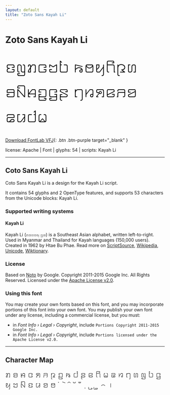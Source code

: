 ```yaml
---
layout: default
title: "Zoto Sans Kayah Li"
---
```


# Zoto Sans Kayah Li

<div contenteditable="true" style="font-family: Zoto Sans Kayah Li; font-size: 4em; color:black; margin: 0.5em 0 0.5em 0; line-height: 1.4em;">
ꤢꤜꤊꤍꤠꤝ ꤒꤥꤟꤖꤐꤛ ꤋꤡꤌꤑꤞꤔ ꤚꤙꤎꤕꤏꤤ ꤘꤣꤓꤗ
</div>

[Download FontLab VFJ](https://downgit.github.io/#/home?url=https://github.com/fontlabcom/getgo-fonts/blob/main/getgo-fonts/apache/zotosans/zotosans-kayahli.ttf){: .btn .btn-purple target="_blank" }

license: Apache \| Font \| glyphs: 54 \| scripts: Kayah Li

---


## Coto Sans Kayah Li

Coto Sans Kayah Li is a design for the Kayah Li script.

It contains 54 glyphs and 2 OpenType features, and supports 53 characters from the Unicode blocks: Kayah Li.


### Supported writing systems


#### Kayah Li

Kayah Li (ꤊꤢꤛꤢꤟ ꤜꤤ) is a Southeast Asian alphabet, written left-to-right. Used in Myanmar and Thailand for Kayah languages (150,000 users). Created in 1962 by Htae Bu Phae. Read more on [ScriptSource](https://scriptsource.org/scr/Kali), [Wikipedia](https://en.wikipedia.org/wiki/ISO_15924:Kali), [Unicode](https://www.unicode.org/versions/Unicode13.0.0/ch16.pdf#G61902), [Wiktionary](https://en.wiktionary.org/wiki/Category:Kayah_Li_script).


### License

Based on [Noto](https://github.com/notofonts) by Google. Copyright 2011-2015 Google Inc. All Rights Reserved. Licensed under the [Apache License v2.0](https://www.apache.org/licenses/LICENSE-2.0.txt).

### Using this font

You may create your own fonts based on this font, and you may incorporate portions of this font into your own font. You may publish your own font under any license, including a commercial license, but you must:

- in _Font Info › Legal › Copyright_, include `Portions Copyright 2011-2015 Google Inc.`
- in _Font Info › Legal › Copyright_, include `Portions licensed under the Apache License v2.0.`


---

## Character Map

<div style="font-family: Zoto Sans Kayah Li; font-size: 2em;">
ꤊ ꤋ ꤌ ꤍ ꤎ ꤏ ꤐ ꤑ ꤒ ꤓ ꤔ ꤕ ꤖ ꤗ ꤘ ꤙ ꤚ ꤛ ꤜ ꤝ ꤞ ꤟ ꤠ ꤡ ꤢ ꤣ ꤤ ꤥ ꤦ ꤧ ꤨ ꤩ ꤪ ꤫ ꤬ ꤭ ꤮ ꤯
</div>

